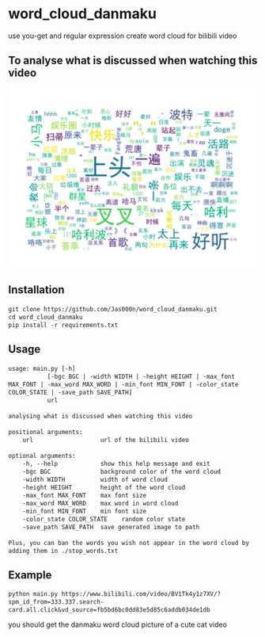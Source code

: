 # word_cloud_danmaku
use you-get and regular expression create word cloud for bilibili video

## To analyse what is discussed when watching this video
![](example.jpg)
## Installation
    git clone https://github.com/Jas000n/word_cloud_danmaku.git
    cd word_cloud_danmaku
    pip install -r requirements.txt
## Usage
    usage: main.py [-h]
               [-bgc BGC | -width WIDTH | -height HEIGHT | -max_font MAX_FONT | -max_word MAX_WORD | -min_font MIN_FONT | -color_state COLOR_STATE | -save_path SAVE_PATH]
               url

    analysing what is discussed when watching this video

    positional arguments:
        url                   url of the bilibili video

    optional arguments:
        -h, --help            show this help message and exit
        -bgc BGC              background color of the word cloud
        -width WIDTH          width of word cloud
        -height HEIGHT        height of the word cloud
        -max_font MAX_FONT    max font size
        -max_word MAX_WORD    max word in word cloud
        -min_font MIN_FONT    min font size
        -color_state COLOR_STATE    random color state
        -save_path SAVE_PATH  save generated image to path
    
    Plus, you can ban the words you wish not appear in the word cloud by adding them in ./stop_words.txt

## Example
    python main.py https://www.bilibili.com/video/BV1Tk4y1z7XV/?spm_id_from=333.337.search-card.all.click&vd_source=fb5bd6bc0dd83e5d85c6addb034de1db
you should get the danmaku word cloud picture of a cute cat video
